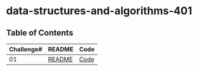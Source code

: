 # data-structures-and-algorithms-401


## Table of Contents

| Challenge#      | README | Code |
| --------------- | ----   |------|
| 01          | [README](challenges/reverse-array/README.md)| [Code](challenges/reverse-array/reverse-array.java)|    